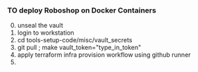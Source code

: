 ### TO deploy Roboshop on Docker Containers
0. unseal the vault
1. login to workstation
2. cd tools-setup-code/misc/vault_secrets
3. git pull ; make vault_token="type_in_token"
4. apply terraform infra provision workflow using github runner
5. 
```text

```